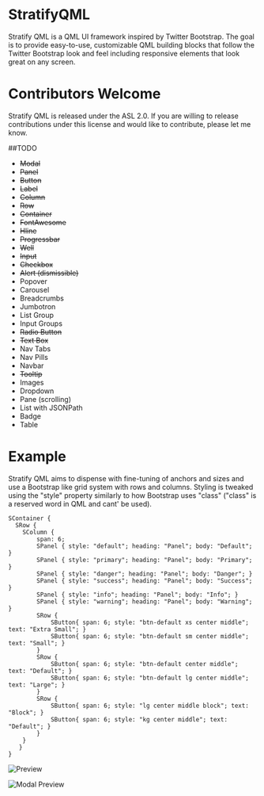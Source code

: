 # StratifyQML

Stratify QML is a QML UI framework inspired by Twitter Bootstrap.  The goal is to provide easy-to-use, customizable QML building blocks that follow the Twitter Bootstrap look and feel including responsive elements that look great on any screen.

# Contributors Welcome

Stratify QML is released under the ASL 2.0.  If you are willing to release contributions under this license and would like to contribute, please let me know.

##TODO

- <del>Modal</del>
- <del>Panel</del>
- <del>Button</del>
- <del>Label</del>
- <del>Column</del>
- <del>Row</del>
- <del>Container</del>
- <del>FontAwesome</del>
- <del>Hline</del>
- <del>Progressbar</del>
- <del>Well</del>
- <del>Input</del>
- <del>Checkbox</del>
- <del>Alert (dismissible)</del>
- Popover
- Carousel
- Breadcrumbs
- Jumbotron
- List Group
- Input Groups
- <del>Radio Button</del>
- <del>Text Box</del>
- Nav Tabs
- Nav Pills
- Navbar
- <del>Tooltip</del>
- Images
- Dropdown
- Pane (scrolling)
- List with JSONPath
- Badge
- Table


# Example

Stratify QML aims to dispense with fine-tuning of anchors and sizes and use a Bootstrap like grid system with rows and columns.  Styling is tweaked using the "style" property similarly to how Bootstrap uses "class" ("class" is a reserved word in QML and cant' be used).

```
SContainer {
  SRow {
    SColumn {
        span: 6;
        SPanel { style: "default"; heading: "Panel"; body: "Default"; }
        SPanel { style: "primary"; heading: "Panel"; body: "Primary"; }
        SPanel { style: "danger"; heading: "Panel"; body: "Danger"; }
        SPanel { style: "success"; heading: "Panel"; body: "Success"; }
        SPanel { style: "info"; heading: "Panel"; body: "Info"; }
        SPanel { style: "warning"; heading: "Panel"; body: "Warning"; }
        SRow {
            SButton{ span: 6; style: "btn-default xs center middle"; text: "Extra Small"; }
            SButton{ span: 6; style: "btn-default sm center middle"; text: "Small"; }
        }
        SRow {
            SButton{ span: 6; style: "btn-default center middle"; text: "Default"; }
            SButton{ span: 6; style: "btn-default lg center middle"; text: "Large"; }
        }
        SRow {
            SButton{ span: 6; style: "lg center middle block"; text: "Block"; }
            SButton{ span: 6; style: "kg center middle"; text: "Default"; }
        }
    }
   }
}
```

![Preview](https://github.com/StratifyLabs/StratifyQML/blob/master/img/preview-20160419.png "Stratify QML Preview")

![Modal Preview](https://github.com/StratifyLabs/StratifyQML/blob/master/img/modal-20160414.png "Stratify Modal Preview")
